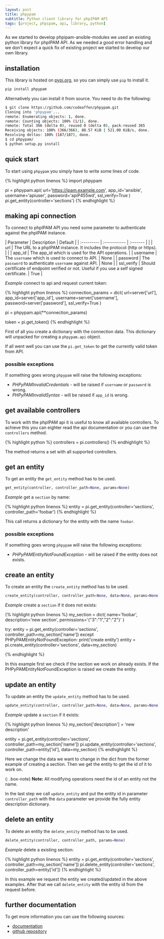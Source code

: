 ```yaml
---
layout: post
title: phpypam
subtitle: Python client library for phpIPAM API
tags: [project, phpipam, api, library, python]
---
```


As we started to develop phpipam-ansible-modules we used an existing python library for phpIPAM API. As we needed a good error handling and we don't expect a quick fix of existing project we started to develop our own library.

## installation

This library is hosted on [pypi.org](https://pypi.org/project/phpypam/), so you can simply use `pip` to install it.

~~~bash
pip install phpypam
~~~

Alternatively you can install it from source. You need to do the following:

~~~bash
$ git clone https://github.com/codeaffen/phpypam.git
Cloning into 'phpypam'...
remote: Enumerating objects: 1, done.
remote: Counting objects: 100% (1/1), done.
remote: Total 366 (delta 0), reused 0 (delta 0), pack-reused 365
Receiving objects: 100% (366/366), 88.57 KiB | 521.00 KiB/s, done.
Resolving deltas: 100% (187/187), done.
$ cd phpypam/
$ python setup.py install
~~~

## quick start

To start using `phpypam` you simply have to write some lines of code.

{% highlight python linenos %}
import phpypam

pi = phpypam.api(
  url='https://ipam.example.com',
  app_id='ansible',
  username='apiuser',
  password='apiP455wd',
  ssl_verify=True
)
pi.get_entity(controller='sections')
{% endhighlight %}

## making api connection

To connect to phpIPAM API you need some parameter to authenticate against the phpIPAM instance.

| Parameter | Description | Default |
| :--------- | :----------- | :------- | |
| url | The URL to a phpIPAM instance. It includes the protocol (http or https). | |
| app_id | The app_id which is used for the API operations. |
| username | The `username` which is used to connect to API. | None |
| password | The `password` to authenticate `username` against API. | None |
| ssl_verify | Should certificate of endpoint verified or not. Useful if you use a self signed certificate. | True |

*Example* connect to api and request current token:

{% highlight python linenos %}
connection_params = dict(
    url=server['url'],
    app_id=server['app_id'],
    username=server['username'],
    password=server['password'],
    ssl_verify=True
)

pi = phpypam.api(**connection_params)

token = pi.get_token()
{% endhighlight %}

First of all you create a dictionary with the connection data. This dictionary will unpacked for creating a `phpypam.api` object.

If all went well you can use the `pi.get_token` to get the currently valid token from API.

### possible exceptions

If something goes wrong `phpypam` will raise the following exceptions:

* *PHPyPAMInvalidCredentials* - will be raised if `username` or `password` is wrong.
* *PHPyPAMInvalidSyntax* - will be raised if `app_id` is wrong.

## get available controllers

To work with the phpIPAM api it is useful to know all available controllers. To achieve this you can eighter read the api documentation or you can use the `controllers` method.

{% highlight python %}
controllers = pi.controllers()
{% endhighlight %}

The method returns a set with all supported controllers.

## get an entity

To get an entity the `get_entity` method has to be used.

~~~python
get_entity(controller, controller_path=None, params=None)
~~~

*Example* get a `section` by name:

{% highlight python linenos %}
entity = pi.get_entity(controller='sections', controller_path='foobar')
{% endhighlight %}

This call returns a dictionary for the entity with the name `foobar`.

### possible exceptions

If something goes wrong `phpypam` will raise the following exceptions:

* *PHPyPAMEntityNotFoundException* - will be raised if the entity does not exists.

## create an entity

To create an entity the `create_entity` method has to be used.

~~~python
create_entity(controller, controller_path=None, data=None, params=None)
~~~

*Example* create a `section` if it does not exists:

{% highlight python linenos %}
my_section = dict(
    name='foobar',
    description='new section',
    permissions='{"3":"1","2":"2"}'
)

try:
    entity = pi.get_entity(controller='sections', controller_path=my_section['name'])
except PHPyPAMEntityNotFoundException:
    print('create entity')
    entity = pi.create_entity(controller='sections', data=my_section)

{% endhighlight %}

In this example first we check if the section we work on already exists. If the PHPyPAMEntityNotFoundException is raised we create the entity.

## update an entity

To update an entity the `update_entity` method has to be used.

~~~python
update_entity(controller, controller_path=None, data=None, params=None)
~~~

*Example* update a `section` if it exists:

{% highlight python linenos %}
my_section['description'] = 'new description'

entity = pi.get_entity(controller='sections', controller_path=my_section['name'])
pi.update_entity(controller='sections', controller_path=entity['id'], data=my_section)
{% endhighlight %}

Here we change the data we want to change in the dict from the former example of creating a section. Then we get the entity to get the id of it to work on.

{: .box-note}
**Note:** All modifying operations need the id of an entity not the name.

In the last step we call `update_entity` and put the entity id in parameter `controller_path` with the `data` parameter we provide the fully entity description dictionary.

## delete an entity

To delete an entity the `delete_entity` method has to be used.

~~~python
delete_entity(controller, controller_path, params=None)
~~~

*Example* delete a existing section:

{% highlight python linenos %}
entity = pi.get_entity(controller='sections', controller_path=my_section['name'])
pi.delete_entity(controller='sections', controller_path=entity['id'])
{% endhighlight %}

In this example we request the entity we created/updated in the above examples. After that we call `delete_entity` with the entity id from the request before.

## further documentation

To get more information you can use the following sources:

* [documentation](https://phpypam.readthedocs.io/en/latest/index.html)
* [github repository](https://github.com/codeaffen/phpypam)
